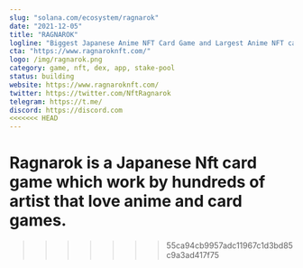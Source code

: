 ```yaml
---
slug: "solana.com/ecosystem/ragnarok"
date: "2021-12-05"
title: "RAGNAROK"
logline: "Biggest Japanese Anime NFT Card Game and Largest Anime NFT card marketplace on SOLANA"
cta: "https://www.ragnaroknft.com/"
logo: /img/ragnarok.png
category: game, nft, dex, app, stake-pool
status: building
website: https://www.ragnaroknft.com/
twitter: https://twitter.com/NftRagnarok
telegram: https://t.me/
discord: https://discord.com
<<<<<<< HEAD
---
```


# Ragnarok is a Japanese Nft card game which work by hundreds of artist that love anime and card games.

> > > > > > > 55ca94cb9957adc11967c1d3bd85c9a3ad417f75
